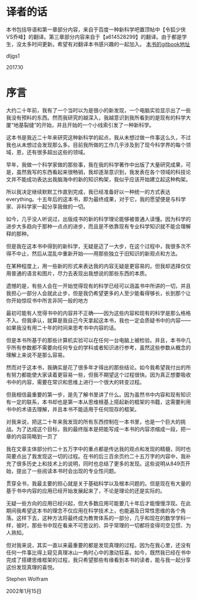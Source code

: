 
# 译者的话

本书包括导语和第一章部分内容，来自于百度一种新科学吧置顶帖中【令狐少侠VS乔峰】的翻译。第三章部分内容来自于【a614528299】的翻译。由于都是学生，没太多时间更新。希望有对翻译本书感兴趣的一起加入。
[本书的gitbook地址](https://dljgs1.gitbooks.io/a-new-kind-of-science/content/)

dljgs1

2017.10

# 序言

大约二十年前，我有了一个当时以为是很小的新发现，一个电脑实验显示出了一些我没有预料的东西。然而我研究的越深入，我越意识到我所看到的是现有的科学大厦“地基裂缝”的开始，并且开始的一个小线索引发了一种新科学。

这本书是我近二十年来研究这种新科学的起点，我从未想过做一件事这么久，不过我也从未想过会发现那么多。目前我所做的工作几乎涉及到了现今科学界的每个领域，恩，还有很多超出这些的领域。

早年，我做一个科学家做的那些事，我在我的科学著作中出版了大量研究成果，可是，虽然我写的东西看起来很畅销，我却逐渐意识到，我发表在各个领域的科技论文并不能成功表达出我脑海中的新的知识构架，我似乎应该开始建立起这种构架。

所以我决定继续默默工作直到完成，我已经准备好以一种统一的方式表达everything。十五年后的这本书，即为最终成果，对于它，我的愿望便是与科学家、非科学家一起分享我做的一切。

如今，几乎没人听说过，出版成书的新的科学理论能够被普通人读懂。因为科学的进步大多趋向于那种一点点的进步，而且是不依靠现有专业科学知识就不能合理解释的那种。

但是我在这本书中得到的新科学，无疑是迈了一大步，在这个过程中，我很多次不得不中止，然后从混乱中重新开始——用那些独立于旧知识的新观点和方法。

在某种程度上，用一些新的形式来表达我的内容无疑是更容易的。但我却选择仅仅用普通的语言和图片，尽力去表现出我想说的那些东西的本质。

遗憾的是，有些人会在一开始觉得现有的科学已经可以涵盖书中所讲的一切，并且我担心一部分人会就此止步，但是我仍希望更多的人至少能看得够长，长到那个让你开始惊叹书中所言非同一般的地方

最初可能有人觉得书中的内容并不正确——因为这些内容和现有的科学是那么格格不入。但我承认，就算是我自己今天拿起这本书，我也一定会质疑书中的内容——如果我没有用二十年的时间来思考书中内容的话。

但是本书所基于的那些计算机实验可以在任何一台电脑上被检验。并且，本书中几乎所有参数都不需要向任何专业的学科或者知识进行参考，虽然这些参数从概念的理解上来说不是那么容易。

然而对于这本书，我确实是花了很多年才得出的那些结论。如今我希望我付出的所有努力都能使大家读着更容易一些，但我不期望这个过程很快。因为真正想要吸收书中的内容，需要在常识和思维上进行一个很大的转变过程。

但我相信最重要的第一步，是先了解书里讲了什么。因为虽然书中内容和现有知识有一定的联系，本书却也是第一本从思维根基上搭起新的框架的书籍，这需要利用书中的术语去理解，并且本书不能适用于任何现存的框架。

对我来说，把这二十年来我发现的所有东西控制在一本书里，也是一个巨大的挑战。为了达成这个目标，我的最终版本是把能写成一本书的内容浓缩成一段，把一章的内容简略到一页了

我在文章主体部分约二十五万字中的重点都是传达我的观点和发现的精髓，同时也简要点出了我发现这一切的过程。在书的后三百余页约二十五万字的内容中，我补充了很多历史上和技术上的说明，同时也总结了更多的发现。这些说明从849页开始，提出了一些阅读本书时会出现的专业性问题。

贯穿全书，我最主要的担心就是关于基础科学以及根本问题的。但是现在有大量的基于书中内容的应用已经开始发展起来了，不论是理论的还是实际的。

无疑一些方向的应用已经兴起，但大多数应用可能要几十年后才能慢慢浮现。在此期间我希望这本书的理念不仅应用在科学技术上，也能遍及日常性思维的各个角落。这样下去，这种方法将最终成为教育体系的一部分，几乎和现在的数学学科一样，彼时，那些书中现在看来不可思议的、异乎常理的一切都将变得司空见惯、为人熟知。

但对我来说，其实一直以来最重要的都是发现真理的过程。因为在我心里，还没有任何一件事比得上窥见真理冰山一角时心中的激动狂喜。如今，既然我已经在书中完成了搭建思维框架的过程，我只希望那些有缘看到本书的读者，能与我一起分享这份发现真理的喜悦。

Stephen Wolfram

2002年1月15日
